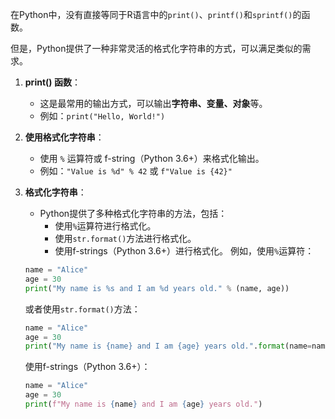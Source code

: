 在Python中，没有直接等同于R语言中的`print()`、`printf()`和`sprintf()`的函数。

但是，Python提供了一种非常灵活的格式化字符串的方式，可以满足类似的需求。

1. **print() 函数**：
   - 这是最常用的输出方式，可以输出**字符串、变量、对象**等。
   - 例如：`print("Hello, World!")`
2. **使用格式化字符串**：
   - 使用 `%` 运算符或 f-string（Python 3.6+）来格式化输出。
   - 例如：`"Value is %d" % 42` 或 `f"Value is {42}"`

2. **格式化字符串**：
   - Python提供了多种格式化字符串的方法，包括：
     - 使用`%`运算符进行格式化。
     - 使用`str.format()`方法进行格式化。
     - 使用f-strings（Python 3.6+）进行格式化。
   例如，使用`%`运算符：
   ```python
   name = "Alice"
   age = 30
   print("My name is %s and I am %d years old." % (name, age))
   ```
   或者使用`str.format()`方法：
   ```python
   name = "Alice"
   age = 30
   print("My name is {name} and I am {age} years old.".format(name=name, age=age))
   ```
   使用f-strings（Python 3.6+）：
   ```python
   name = "Alice"
   age = 30
   print(f"My name is {name} and I am {age} years old.")
   ```